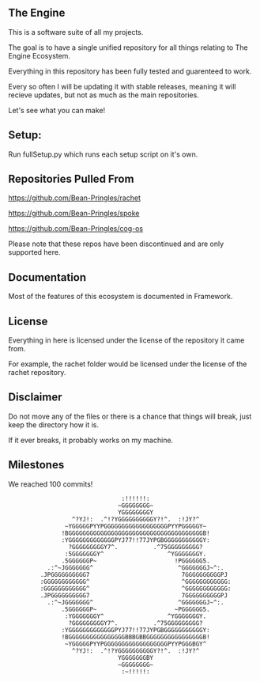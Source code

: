## The Engine

This is a software suite of all my projects.

The goal is to have a single unified repository for all things relating to The Engine Ecosystem.

Everything in this repository has been fully tested and guarenteed to work. 

Every so often I will be updating it with stable releases, meaning it will recieve updates, but not as much as the main repositories.

Let's see what you can make!

## Setup:

Run fullSetup.py which runs each setup script on it's own.

## Repositories Pulled From

https://github.com/Bean-Pringles/rachet

https://github.com/Bean-Pringles/spoke

https://github.com/Bean-Pringles/cog-os

Please note that these repos have been discontinued and are only supported here.

## Documentation

Most of the features of this ecosystem is documented in Framework.

## License 

Everything in here is licensed under the license of the repository it came from. 

For example, the rachet folder would be licensed under the license of the rachet repository. 

## Disclaimer

Do not move any of the files or there is a chance that things will break,
just keep the directory how it is.

If it ever breaks, it probably works on my machine.

## Milestones

We reached 100 commits!


                                                                                
                                    :!!!!!!:                                    
                                   ~GGGGGGGG~                                   
                                   YGGGGGGGGY                                   
                      ^?YJ!:  .^!?YGGGGGGGGGGY?!^.  :!JY?^                      
                    ~YGGGGGPYYPGGGGGGGGGGGGGGGGGGPYYPGGGGGY~                    
                   !BGGGGGGGGGGGGGGGGGGGGGGGGGGGGGGGGGGGGGGB!                   
                   :YGGGGGGGGGGGGGPYJ77!!77JYPGBGGGGGGGGGGGY:                   
                     ?GGGGGGGGGY7^.          .^75GGGGGGGGG?                     
                    :5GGGGGGGY^                  ^YGGGGGGGY.                    
                   .5GGGGGGP~                      !PGGGGGG5.                   
               .:^~JGGGGGGG^                        ^GGGGGGGJ~^:.               
             .JPGGGGGGGGGG7                          7GGGGGGGGGGPJ              
             :GGGGGGGGGGGG^                          ^GGGGGGGGGGGG:             
             :GGGGGGGGGGGG^                          ^GGGGGGGGGGGG:             
             .JPGGGGGGGGGG7                          7GGGGGGGGGGPJ              
               .:^~JGGGGGGG^                        ^GGGGGGGJ~^:.               
                   .5GGGGGGP~                      ~PGGGGGG5.                   
                    :YGGGGGGGY^                  ^YGGGGGGGY.                    
                     ?GGGGGGGGGY7^.          .^75GGGGGGGGG?                     
                   :YGGGGGGGGGGGGGPYJ77!!77JYPGBGGGGGGGGGGGY:                   
                   !BGGGGGGGGGGGGGGGGBBBGBBGGGGGGGGGGGGGGGGB!                   
                    ~YGGGGGPYYPGGGGGGGGGGGGGGGGGGPYYPGGGBGY^                    
                      ^?YJ!:  .^!?YGGGGGGGGGGY?!^.  :!JY?^                      
                                   YGGGGGGGBY                                   
                                   ~GGGGGGGG~                                   
                                    :~!!!!!:                                    
